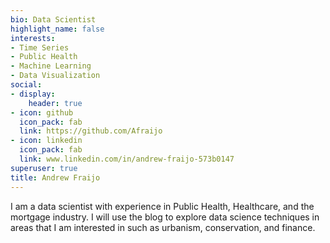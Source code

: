 ```yaml
---
bio: Data Scientist
highlight_name: false
interests:
- Time Series
- Public Health
- Machine Learning
- Data Visualization
social:
- display:
    header: true
- icon: github
  icon_pack: fab
  link: https://github.com/Afraijo
- icon: linkedin
  icon_pack: fab
  link: www.linkedin.com/in/andrew-fraijo-573b0147
superuser: true
title: Andrew Fraijo
---
```


I am a data scientist with experience in Public Health, Healthcare, and the mortgage industry. I will use the blog to explore data science techniques in areas that I am interested in such as urbanism, conservation, and finance. 

